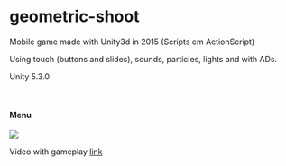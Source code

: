 # geometric-shoot
Mobile game made with Unity3d in 2015 (Scripts em ActionScript)

<p>Using touch (buttons and slides), sounds, particles, lights and with ADs.</p>
<p>Unity 5.3.0</p>
<br />
<h4>Menu</h4>
<img src="https://drive.google.com/uc?id=1ypszPdhZ7xNDNlA5O2zF1bq8Chhn3ktJ">

<p>Video with gameplay <a href="https://drive.google.com/open?id=10QB57Wb9Wlg-zvJn34R6_PsnjoKV1pMR" target="_blank">link</a></p>
